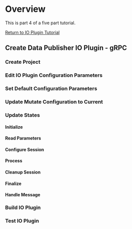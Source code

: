 # Overview  
This is part 4 of a five part tutorial.  

[Return to IO Plugin Tutorial](./IO%20Plugin%20Tutorial.md#io-plugin-tutorial)

## Create Data Publisher IO Plugin - gRPC 
### Create Project
### Edit IO Plugin Configuration Parameters
### Set Default Configuration Parameters  
### Update Mutate Configuration to Current  
### Update States
#### Initialize
#### Read Parameters
#### Configure Session
#### Process
#### Cleanup Session
#### Finalize
#### Handle Message
### Build IO Plugin
### Test IO Plugin 

